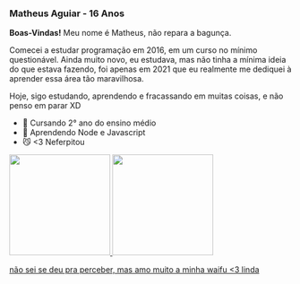 ### Matheus Aguiar - 16 Anos


**Boas-Vindas!** Meu nome é Matheus, não repara a bagunça.

Comecei a estudar programação em 2016, em um curso no mínimo questionável. Ainda muito novo, eu estudava, mas não tinha a mínima ideia do que estava fazendo, foi apenas em 2021 que eu realmente me dediquei à aprender essa área tão maravilhosa.

Hoje, sigo estudando, aprendendo e fracassando em muitas coisas, e não penso em parar XD


- 🏫 Cursando 2° ano do ensino médio
- 🏫 Aprendendo Node e Javascript
- 😼 <3 Neferpitou

 <div>
  <a href="https://github.com/pitouemat">
  <img height="180em" src="https://github-readme-stats.vercel.app/api?username=pitouemat&show_icons=true&theme=omni&include_all_commits=true&count_private=true"/>
  <img height="180em" src="https://github-readme-stats.vercel.app/api/top-langs/?username=pitouemat&layout=compact&langs_count=16&theme=omni"/>
<div>
  
não sei se deu pra perceber, mas amo muito a minha waifu <3 linda
